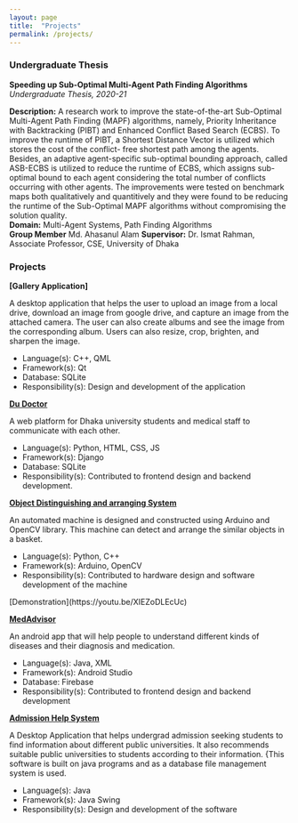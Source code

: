 ```yaml
---
layout: page
title:  "Projects"
permalink: /projects/
---
```

<h3> Undergraduate Thesis </h3>

**Speeding up Sub-Optimal Multi-Agent Path Finding Algorithms**  
*Undergraduate Thesis, 2020-21*

**Description:** A research work to improve the state-of-the-art Sub-Optimal Multi-Agent Path Finding (MAPF) algorithms, namely, Priority
Inheritance with Backtracking (PIBT) and Enhanced Conflict Based Search (ECBS). To improve the runtime of PIBT, a Shortest Distance Vector is utilized which stores the cost of the conflict-
free shortest path among the agents. Besides, an adaptive agent-specific sub-optimal bounding approach, called ASB-ECBS is utilized to reduce the runtime
of ECBS, which assigns sub-optimal bound to each agent considering the total number of conflicts occurring
with other agents. The improvements were tested on benchmark maps both qualitatively and quantitively and they were found to
be reducing the runtime of the Sub-Optimal MAPF algorithms without compromising the solution quality.  
**Domain:** Multi-Agent Systems, Path Finding Algorithms  
**Group Member** Md. Ahasanul Alam
**Supervisor:** Dr. Ismat Rahman, Associate Professor, CSE, University of Dhaka  


<h3> Projects </h3>

**[Gallery Application]**  

A desktop application that helps the user to upload an image from a local drive, download an image from google drive, and capture an image from the attached camera. The user can also create albums and see the image from the corresponding album. Users can also resize, crop, brighten, and sharpen the image.
<ul>
    <li>Language(s): C++, QML </li>
    <li>Framework(s): Qt</li>
    <li>Database: SQLite</li>
    <li>Responsibility(s): Design and development of the application</li>
</ul>

**[Du Doctor](https://github.com/tishat-ahasan/DU-Doctor)**  

A web platform for Dhaka university students and medical staff to communicate with each other.
<ul>
    <li>Language(s): Python, HTML, CSS, JS </li>
    <li>Framework(s): Django</li>
    <li>Database: SQLite</li>
    <li>Responsibility(s): Contributed to frontend design and backend development.</li>
</ul>

**[Object Distinguishing and arranging System](https://github.com/tishat-ahasan/10_22_microcontroller_project)**  

An automated machine is designed and constructed using Arduino and OpenCV library. This machine can detect and arrange the similar objects in a basket.
<ul>
    <li>Language(s): Python, C++ </li>
    <li>Framework(s): Arduino, OpenCV</li>
    <li>Responsibility(s): Contributed to hardware design and software development of the machine</li>
</ul>
[Demonstration](https://youtu.be/XIEZoDLEcUc)

**[MedAdvisor](https://github.com/MustafizSaadi/MedAdvisor4)**  

An android app that will help people to understand different kinds of diseases and their diagnosis and medication.
<ul>
    <li>Language(s): Java, XML </li>
    <li>Framework(s): Android Studio</li>
    <li>Database: Firebase</li>
    <li>Responsibility(s): Contributed to frontend design and backend development</li>
</ul>


**[Admission Help System](https://github.com/defender01/admissionHelpSystem)**  

A Desktop Application that helps undergrad admission seeking students to find information about different public universities. It also recommends suitable public universities to students according to their information.
    {This software is built on java programs and as a database file management system is used.

<ul>
    <li>Language(s): Java </li>
    <li>Framework(s): Java Swing</li>
    <li>Responsibility(s): Design and development of the software</li>
</ul>
